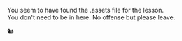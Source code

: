 You seem to have found the .assets file for the lesson.  
You don't need to be in here. No offense but please leave.  

🐿️
